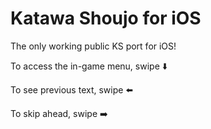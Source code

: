 # Katawa Shoujo for iOS
The only working public KS port for iOS!

To access the in-game menu, swipe ⬇️

To see previous text, swipe ⬅️

To skip ahead, swipe ➡️

